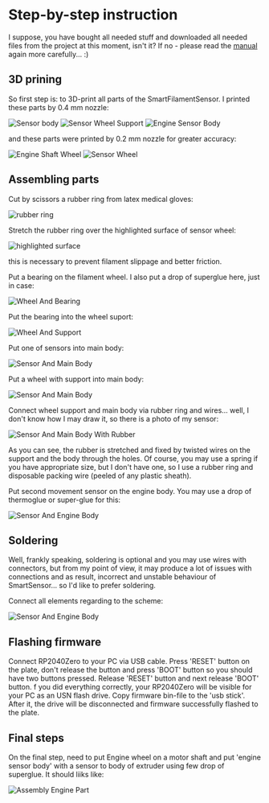 Step-by-step instruction
===
I suppose, you have bought all needed stuff and downloaded all needed files from the project at this moment, isn't it? If no - please read the [manual](README.md) again more carefully... :)

3D prining
---

So first step is: to 3D-print all parts of the SmartFilamentSensor. I  printed these parts by 0.4 mm nozzle:

![Sensor body](img/101.SensorBody.png)
![Sensor Wheel Support](img/103.SensorWheelSupport.png)
![Engine Sensor Body](img/104.EngineSensorBody.png)

and these parts were printed by 0.2 mm nozzle for greater accuracy: 

![Engine Shaft Wheel](img/105.EngineShaftWheel.png)
![Sensor Wheel](img/102.SensorWheel.png)

Assembling parts
---

Cut by scissors a rubber ring from latex medical gloves:

![rubber ring](img/106.RubberRing.png)

Stretch the rubber ring over the highlighted surface of sensor wheel:

![highlighted surface](img/107.RubberRingOnAWheel.png)

this is necessary to prevent filament slippage and better friction.

Put a bearing on the filament wheel. I also put a drop of superglue here, just in case:

![Wheel And Bearing](img/108.WheelAndBearing.png)

Put the bearing into the wheel suport:

![Wheel And Support](img/109.WheelAndSupport.png)

Put one of sensors into main body:

![Sensor And Main Body](img/110.SensorAndBase.png)

Put a wheel with support into main body:

![Sensor And Main Body](img/111.SupportAndBase.png)

Connect wheel support and main body via rubber ring and wires... well, I don't know how I may draw it, so there is a photo of my sensor:

![Sensor And Main Body With Rubber](img/112.SupportAndBaseRubber.png)

As you can see, the rubber is stretched and fixed by twisted wires on the support and the body through the holes. Of course, you may use a spring if you have appropriate size, but I don't have one, so  I use a rubber ring and disposable packing wire (peeled of any plastic sheath).


Put second movement sensor on the engine body. You may use a drop of thermoglue or super-glue for this:

![Sensor And Engine Body](img/113.SensorAndEngineBody.png)

Soldering
---
Well, frankly speaking, soldering is optional and you may use wires with connectors, but from my point of view, it may produce a lot of issues with connections and as result, incorrect and unstable behaviour of SmartSensor... so I'd like to prefer soldering.

Connect all elements regarding to the scheme:

![Sensor And Engine Body](img/114.SolderingScheme.png)

Flashing firmware
---
Connect RP2040Zero to your PC via USB cable. Press 'RESET' button on the plate, don't release the button and press 'BOOT' button so you should have two buttons pressed. Release 'RESET' button and next release 'BOOT' button. f you did everything correctly, your RP2040Zero will be visible for your PC as an USN flash drive. Copy firmware bin-file to the 'usb stick'. After it, the drive will be disconnected and firmware successfully flashed to the plate.

Final steps
---
On the final step, need to put Engine wheel on a motor shaft and put 'engine sensor body' with a sensor to body of extruder using few drop of superglue. It should liiks like:

![Assembly Engine Part](img/115.AssemblyEnginePart.png)
